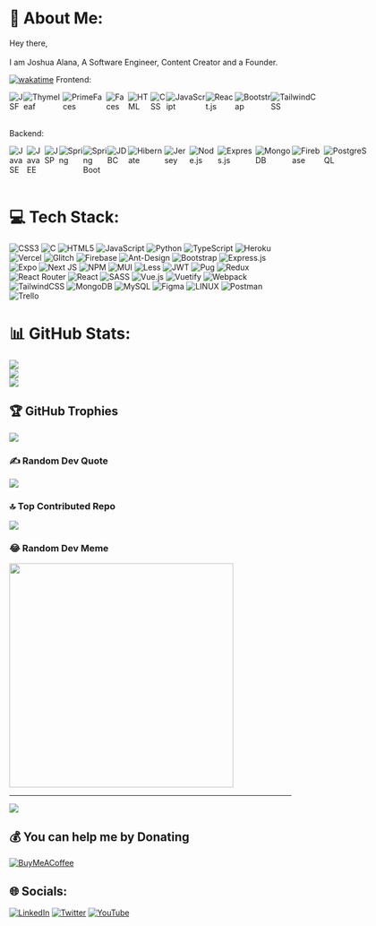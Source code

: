 # 💫 About Me:
Hey there, <br><br>I am Joshua Alana, A Software Engineer, Content Creator and a Founder.

 
[![wakatime](https://wakatime.com/badge/user/722f2c3d-5382-408b-abff-0640d77086b2.svg)](https://wakatime.com/@722f2c3d-5382-408b-abff-0640d77086b2)
Frontend:
<div align='left' style="display: flex; justify-content: space-between;">
<img src='https://img.shields.io/badge/code-JSF-E96B37?logo=jsf&logoWidth=30&labelColor=black&style=for-the-badge' alt='JSF'>
<img src='https://img.shields.io/badge/code-Thymeleaf-3687EE?logo=thymeleaf&logoWidth=30&labelColor=black&style=for-the-badge' alt='Thymeleaf'>
<img src='https://img.shields.io/badge/code-PrimeFaces-123887?logo=primefaces&logoWidth=30&labelColor=black&style=for-the-badge' alt='PrimeFaces'>
<img src='https://img.shields.io/badge/code-Faces-5687C8?logo=jsf&logoWidth=30&labelColor=black&style=for-the-badge' alt='Faces'>
<img src='https://img.shields.io/badge/code-html-E34F26?logo=html5&logoWidth=30&labelColor=black&style=for-the-badge' alt='HTML'>
<img src='https://img.shields.io/badge/code-css-1572B6?logo=css3&logoWidth=30&labelColor=black&style=for-the-badge&logoColor=1572B6' alt='CSS'>
<img src='https://img.shields.io/badge/code-javascript-F7DF1E?logo=javascript&logoWidth=30&labelColor=black&style=for-the-badge' alt='JavaScript'>
<img src='https://img.shields.io/badge/code-react-blue?logoWidth=30&labelColor=black&style=for-the-badge&logo=react' alt='React.js'>
<img src='https://img.shields.io/badge/tools-bootstrap-563D7C?logo=bootstrap&logoWidth=30&labelColor=black&style=for-the-badge' alt='Bootstrap'>
<img src='https://img.shields.io/badge/code-tailwindcss-87ceeb?logo=tailwindcss&logoWidth=30&labelColor=black&style=for-the-badge' alt='TailwindCSS'>
</div>
<br/>

Backend:
<div align='left' style="display: flex; justify-content: space-between;">
<img src='https://img.shields.io/badge/code-Java_SE-5687C8?logo=java&logoWidth=30&labelColor=black&style=for-the-badge' alt='Java SE'>
<img src='https://img.shields.io/badge/code-Java_EE-000000?logo=java&logoWidth=30&labelColor=black&style=for-the-badge' alt='Java EE'>
<img src='https://img.shields.io/badge/code-JSP-F49500?logo=jsp&logoWidth=30&labelColor=black&style=for-the-badge' alt='JSP'>
<img src='https://img.shields.io/badge/code-Spring-6DB33F?logo=spring&logoWidth=30&labelColor=black&style=for-the-badge' alt='Spring'>
<img src='https://img.shields.io/badge/code-Spring%20Boot-6DB33F?logo=spring-boot&logoWidth=30&labelColor=black&style=for-the-badge' alt='Spring Boot'>
<img src='https://img.shields.io/badge/code-JDBC-000000?logo=jdbc&logoWidth=30&labelColor=black&style=for-the-badge' alt='JDBC'>
<img src='https://img.shields.io/badge/code-Hibernate-731930?logo=hibernate&logoWidth=30&labelColor=black&style=for-the-badge' alt='Hibernate'>
<img src='https://img.shields.io/badge/code-Jersey-339933?logo=jersey&logoWidth=30&labelColor=black&style=for-the-badge' alt='Jersey'>
<img src='https://img.shields.io/badge/code-node.js-339933?logo=node.js&logoWidth=30&labelColor=black&style=for-the-badge' alt='Node.js'>
<img src='https://img.shields.io/badge/code-express.js-808080?logo=express&logoWidth=30&labelColor=black&style=for-the-badge' alt='Express.js'>
<img src='https://img.shields.io/badge/code-MongoDB-339933?logo=MongoDB&logoWidth=30&labelColor=black&style=for-the-badge' alt='MongoDB'>
<img src='https://img.shields.io/badge/code-Firebase-FFFF00?logo=Firebase&logoWidth=30&labelColor=black&style=for-the-badge' alt='Firebase'>
<img src='https://img.shields.io/badge/code-PostgreSQL-0000FF?logo=PostgreSQL&logoWidth=30&labelColor=black&style=for-the-badge' alt='PostgreSQL'>
</div>

<br/>


# 💻 Tech Stack:
![CSS3](https://img.shields.io/badge/css3-%231572B6.svg?style=for-the-badge&logo=css3&logoColor=white) ![C](https://img.shields.io/badge/c-%2300599C.svg?style=for-the-badge&logo=c&logoColor=white) ![HTML5](https://img.shields.io/badge/html5-%23E34F26.svg?style=for-the-badge&logo=html5&logoColor=white) ![JavaScript](https://img.shields.io/badge/javascript-%23323330.svg?style=for-the-badge&logo=javascript&logoColor=%23F7DF1E) ![Python](https://img.shields.io/badge/python-3670A0?style=for-the-badge&logo=python&logoColor=ffdd54) ![TypeScript](https://img.shields.io/badge/typescript-%23007ACC.svg?style=for-the-badge&logo=typescript&logoColor=white) ![Heroku](https://img.shields.io/badge/heroku-%23430098.svg?style=for-the-badge&logo=heroku&logoColor=white) ![Vercel](https://img.shields.io/badge/vercel-%23000000.svg?style=for-the-badge&logo=vercel&logoColor=white) ![Glitch](https://img.shields.io/badge/glitch-%233333FF.svg?style=for-the-badge&logo=glitch&logoColor=white) ![Firebase](https://img.shields.io/badge/firebase-%23039BE5.svg?style=for-the-badge&logo=firebase) ![Ant-Design](https://img.shields.io/badge/-AntDesign-%230170FE?style=for-the-badge&logo=ant-design&logoColor=white) ![Bootstrap](https://img.shields.io/badge/bootstrap-%23563D7C.svg?style=for-the-badge&logo=bootstrap&logoColor=white) ![Express.js](https://img.shields.io/badge/express.js-%23404d59.svg?style=for-the-badge&logo=express&logoColor=%2361DAFB) ![Expo](https://img.shields.io/badge/expo-1C1E24?style=for-the-badge&logo=expo&logoColor=#D04A37) ![Next JS](https://img.shields.io/badge/Next-black?style=for-the-badge&logo=next.js&logoColor=white) ![NPM](https://img.shields.io/badge/NPM-%23000000.svg?style=for-the-badge&logo=npm&logoColor=white) ![MUI](https://img.shields.io/badge/MUI-%230081CB.svg?style=for-the-badge&logo=material-ui&logoColor=white) ![Less](https://img.shields.io/badge/less-2B4C80?style=for-the-badge&logo=less&logoColor=white) ![JWT](https://img.shields.io/badge/JWT-black?style=for-the-badge&logo=JSON%20web%20tokens) ![Pug](https://img.shields.io/badge/Pug-FFF?style=for-the-badge&logo=pug&logoColor=A86454) ![Redux](https://img.shields.io/badge/redux-%23593d88.svg?style=for-the-badge&logo=redux&logoColor=white) ![React Router](https://img.shields.io/badge/React_Router-CA4245?style=for-the-badge&logo=react-router&logoColor=white) ![React](https://img.shields.io/badge/react-%2320232a.svg?style=for-the-badge&logo=react&logoColor=%2361DAFB) ![SASS](https://img.shields.io/badge/SASS-hotpink.svg?style=for-the-badge&logo=SASS&logoColor=white) ![Vue.js](https://img.shields.io/badge/vuejs-%2335495e.svg?style=for-the-badge&logo=vuedotjs&logoColor=%234FC08D) ![Vuetify](https://img.shields.io/badge/Vuetify-1867C0?style=for-the-badge&logo=vuetify&logoColor=AEDDFF) ![Webpack](https://img.shields.io/badge/webpack-%238DD6F9.svg?style=for-the-badge&logo=webpack&logoColor=black) ![TailwindCSS](https://img.shields.io/badge/tailwindcss-%2338B2AC.svg?style=for-the-badge&logo=tailwind-css&logoColor=white) ![MongoDB](https://img.shields.io/badge/MongoDB-%234ea94b.svg?style=for-the-badge&logo=mongodb&logoColor=white) ![MySQL](https://img.shields.io/badge/mysql-%2300f.svg?style=for-the-badge&logo=mysql&logoColor=white) 	![Figma](https://img.shields.io/badge/figma-%23F24E1E.svg?style=for-the-badge&logo=figma&logoColor=white) ![LINUX](https://img.shields.io/badge/Linux-FCC624?style=for-the-badge&logo=linux&logoColor=black) ![Postman](https://img.shields.io/badge/Postman-FF6C37?style=for-the-badge&logo=postman&logoColor=white) ![Trello](https://img.shields.io/badge/Trello-%23026AA7.svg?style=for-the-badge&logo=Trello&logoColor=white)
# 📊 GitHub Stats:
![](https://github-readme-stats.vercel.app/api?username=Joshbam-joshwilly&theme=gruvbox&hide_border=false&include_all_commits=true&count_private=true)<br/>
![](https://github-readme-streak-stats.herokuapp.com/?user=Joshbam-joshwilly&theme=gruvbox&hide_border=false)<br/>
![](https://github-readme-stats.vercel.app/api/top-langs/?username=Joshbam-joshwilly&theme=gruvbox&hide_border=false&include_all_commits=true&count_private=true&layout=compact)

## 🏆 GitHub Trophies
![](https://github-profile-trophy.vercel.app/?username=Joshbam-joshwilly&theme=juicyfresh&no-frame=false&no-bg=false&margin-w=4)

### ✍️ Random Dev Quote
![](https://quotes-github-readme.vercel.app/api?type=vetical&theme=radical)

### 🔝 Top Contributed Repo
![](https://github-contributor-stats.vercel.app/api?username=Joshbam-joshwilly&limit=5&theme=discord&combine_all_yearly_contributions=true)

### 😂 Random Dev Meme
<img src='https://randommeme-five.vercel.app/' style="height: 400px;"/>

---
[![](https://visitcount.itsvg.in/api?id=Joshbam-joshwilly&icon=0&color=0)](https://visitcount.itsvg.in)

  ## 💰 You can help me by Donating
  [![BuyMeACoffee](https://img.shields.io/badge/Buy%20Me%20a%20Coffee-ffdd00?style=for-the-badge&logo=buy-me-a-coffee&logoColor=black)](https://buymeacoffee.com/https://www.buymeacoffee.com/alanajoshua) 

  
## 🌐 Socials:
[![LinkedIn](https://img.shields.io/badge/LinkedIn-%230077B5.svg?logo=linkedin&logoColor=white)](https://www.linkedin.com/in/joshua-alana-5760b3196/) [![Twitter](https://img.shields.io/badge/Twitter-%231DA1F2.svg?logo=Twitter&logoColor=white)](https://twitter.com/@DevJosh2030) [![YouTube](https://img.shields.io/badge/YouTube-%23FF0000.svg?logo=YouTube&logoColor=white)](https://youtube.com/@@joshualana)
